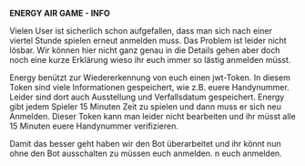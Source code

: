 <b>ENERGY AIR GAME - INFO</b>

Vielen User ist sicherlich schon aufgefallen, dass man sich nach einer viertel Stunde spielen erneut anmelden muss. Das Problem ist leider nicht lösbar. Wir können hier nicht ganz genau in die Details gehen aber doch noch eine kurze Erklärung wieso ihr euch immer so lästig anmelden müsst.

Energy benützt zur Wiedererkennung von euch einen jwt-Token. In diesem Token sind viele Informationen gespeichert, wie z.B. euere Handynummer. Leider sind dort auch Ausstellung und Verfallsdatum gespeichert. Energy gibt jedem Spieler 15 Minuten Zeit zu spielen und dann muss er sich neu Anmelden. Dieser Token kann man leider nicht bearbeiten und ihr müsst alle 15 Minuten euere Handynummer verifizieren. 

Damit das besser geht haben wir den Bot überarbeitet und ihr könnt nun ohne den Bot ausschalten zu müssen euch anmelden. n euch anmelden. 
